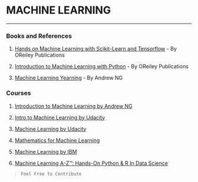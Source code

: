 # MACHINE LEARNING
<hr>

### Books and References

1. [Hands on Machine Learning with Scikit-Learn and Tensorflow](https://drive.google.com/open?id=1qJM68MHKMAwsIuCaLoAhEnZVMMMgYlln) - By OReiley Publications

2. [Introduction to Machine Learning with Python](https://drive.google.com/open?id=1uCMRoC7jETCIbP9kDGlUKrZHOxth_krY) - By OReiley Publications

3. [Machine Learning Yearning](https://drive.google.com/open?id=1ebOMkxe6mlksRNvXmFRIv5AFW_Gp6J6S) - By Andrew NG


### Courses

1. [Introduction to Machine Learning by Andrew NG](https://www.coursera.org/learn/machine-learning?)

2. [Intro to Machine Learning by Udacity](https://in.udacity.com/course/intro-to-machine-learning--ud120-india)

3. [Machine Learning by Udacity](https://in.udacity.com/course/machine-learning--ud262)

4. [Mathematics for Machine Learning](https://www.coursera.org/specializations/mathematics-machine-learning)

5. [Machine Learning by IBM](https://www.coursera.org/learn/machine-learning-with-python)

6. [Machine Learning A-Z™: Hands-On Python & R In Data Science](https://www.udemy.com/course/machinelearning/)

> ```
> Feel Free to Contribute
> ```
